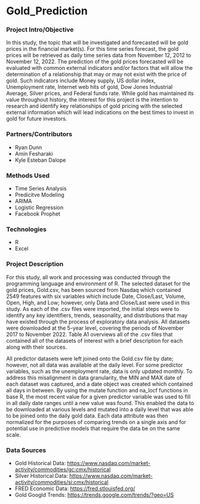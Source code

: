 # Gold_Prediction

### Project Intro/Objective

In this study, the topic that will be investigated and forecasted will be gold prices in the financial market(s). For this time series forecast, the gold prices will be retrieved as daily time series data from November 12, 2012 to November 12, 2022. The prediction of the gold prices forecasted will be evaluated with common external indicators and/or factors that will allow the determination of a relationship that may or may not exist with the price of gold. Such indicators include Money supply, US dollar index, Unemployment rate, Internet web hits of gold, Dow Jones Industrial Average, Silver prices, and Federal funds rate. While gold has maintained its value throughout history, the interest for this project is the intention to research and identify key relationships of gold pricing with the selected external information which will lead indications on the best times to invest in gold for future investors.

### Partners/Contributors

* Ryan Dunn
* Amin Fesharaki
* Kyle Esteban Dalope

### Methods Used

* Time Series Analysis
* Predicitve Modeling
* ARIMA
* Logistic Regression 
* Facebook Prophet

### Technologies

* R
* Excel

### Project Description 

For this study, all work and processing was conducted through the programming language and environment of R. The selected dataset for the gold prices, Gold.csv, has been sourced from Nasdaq which contained 2549 features with six variables which include Date, Close/Last, Volume, Open, High, and Low; however, only Data and Close/Last were used in this study. As each of the .csv files were imported, the initial steps were to identify any key identifiers, trends, seasonality, and distributions that may have existed through the process of exploratory data analysis. All datasets were downloaded at the 5-year level, covering the periods of November 2017 to November 2022. Table A1 overviews all of the .csv files that contained all of the datasets of interest with a brief description for each along with their sources.

All predictor datasets were left joined onto the Gold.csv file by date; however, not all data was available at the daily level. For some predictor variables, such as the unemployment rate, data is only updated monthly. To address this misalignment in data granularity, the MIN and MAX date of each dataset was captured, and a date object was created which contained all days in between. By using the mutate function and na_locf functions in base R, the most recent value for a given predictor variable was used to fill in all daily date ranges until a new value was found. This enabled the data to be downloaded at various levels and mutated into a daily level that was able to be joined onto the daily gold data. Each data attribute was then normalized for the purposes of comparing trends on a single axis and for potential use in predictive models that require the data be on the same scale.  

### Data Sources
* Gold Historical Data:  https://www.nasdaq.com/market-activity/commodities/gc:cmx/historical
* Silver Historical Data:  https://www.nasdaq.com/market-activity/commodities/si:cmx/historical
* FRED Economic Data:  https://fred.stlouisfed.org/
* Gold Googld Trends:  https://trends.google.com/trends/?geo=US
